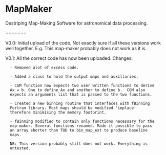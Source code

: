 MapMaker
========

Destriping Map-Making Software for astronomical data processing.

=======

V0.0: Initial upload of the code. Not exactly sure if all these
versions work well together. E.g. This map-maker probably does not
work as it is.

V0.1: All the correct code has now been uploaded. Changes:
 
      - Removed alot of excess code.
 
      - Added a class to hold the output maps and auxillaries.

      - CGM function now expects two user written functions to derive
      Ax = b. One to define Ax and another to define b.  CGM also
      expects an arguments list that is passed to the two functions.

      - Created a new binning routine that interfaces with fBinning
      Fortran library. Most maps should be modified 'inplace'
      therefore minimising the memory footprint.

      - fBinning modified to contain only functions necessary for the
      map-maker. Several functions renamed. Made it possible to pass
      an array shorter than TOD to bin_map_ext to produce baseline
      maps.

      NB: This version probably still does not work. Everything is
      untested.